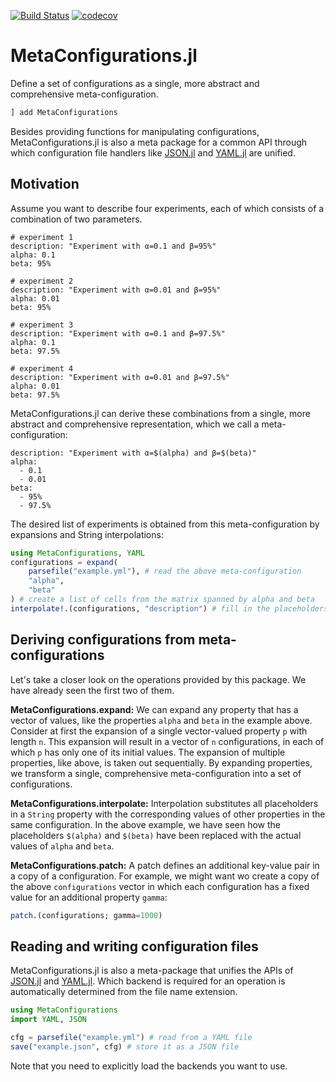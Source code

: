 [![Build Status](https://travis-ci.org/mirkobunse/MetaConfigurations.jl.svg?branch=master)](https://travis-ci.org/mirkobunse/MetaConfigurations.jl) [![codecov](https://codecov.io/gh/mirkobunse/MetaConfigurations.jl/branch/master/graph/badge.svg)](https://codecov.io/gh/mirkobunse/MetaConfigurations.jl)

# MetaConfigurations.jl

Define a set of configurations as a single, more abstract and comprehensive meta-configuration.

```julia
] add MetaConfigurations
```

Besides providing functions for manipulating configurations, MetaConfigurations.jl is also a meta package for a common API through which configuration file handlers like [JSON.jl](https://github.com/JuliaIO/JSON.jl) and [YAML.jl](https://github.com/JuliaData/YAML.jl) are unified.


## Motivation

Assume you want to describe four experiments, each of which consists of a combination of two parameters.

```
# experiment 1
description: "Experiment with α=0.1 and β=95%"
alpha: 0.1
beta: 95%
```

```
# experiment 2
description: "Experiment with α=0.01 and β=95%"
alpha: 0.01
beta: 95%
```

```
# experiment 3
description: "Experiment with α=0.1 and β=97.5%"
alpha: 0.1
beta: 97.5%
```

```
# experiment 4
description: "Experiment with α=0.01 and β=97.5%"
alpha: 0.01
beta: 97.5%
```

MetaConfigurations.jl can derive these combinations from a single, more abstract and comprehensive representation, which we call a meta-configuration:

```
description: "Experiment with α=$(alpha) and β=$(beta)"
alpha:
  - 0.1
  - 0.01
beta:
  - 95%
  - 97.5%
```

The desired list of experiments is obtained from this meta-configuration by expansions and String interpolations:

```julia
using MetaConfigurations, YAML
configurations = expand(
    parsefile("example.yml"), # read the above meta-configuration
    "alpha",
    "beta"
) # create a list of cells from the matrix spanned by alpha and beta
interpolate!.(configurations, "description") # fill in the placeholders in each description
```


## Deriving configurations from meta-configurations

Let's take a closer look on the operations provided by this package. We have already seen the first two of them.

**MetaConfigurations.expand:**
We can expand any property that has a vector of values, like the properties `alpha` and `beta` in the example above.
Consider at first the expansion of a single vector-valued property `p` with length `n`.
This expansion will result in a vector of `n` configurations, in each of which `p` has only one of its initial values.
The expansion of multiple properties, like above, is taken out sequentially.
By expanding properties, we transform a single, comprehensive meta-configuration into a set of configurations.

**MetaConfigurations.interpolate:**
Interpolation substitutes all placeholders in a `String` property with the corresponding values of other properties in the same configuration.
In the above example, we have seen how the placeholders `$(alpha)` and `$(beta)` have been replaced with the actual values of `alpha` and `beta`.

**MetaConfigurations.patch:**
A patch defines an additional key-value pair in a copy of a configuration.
For example, we might want wo create a copy of the above `configurations` vector in which each configuration has a fixed value for an additional property `gamma`:

```julia
patch.(configurations; gamma=1000)
```


## Reading and writing configuration files

MetaConfigurations.jl is also a meta-package that unifies the APIs
of [JSON.jl](https://github.com/JuliaIO/JSON.jl) and [YAML.jl](https://github.com/JuliaData/YAML.jl).
Which backend is required for an operation is automatically determined from the file name extension.

```julia
using MetaConfigurations
import YAML, JSON

cfg = parsefile("example.yml") # read from a YAML file
save("example.json", cfg) # store it as a JSON file
```

Note that you need to explicitly load the backends you want to use.

